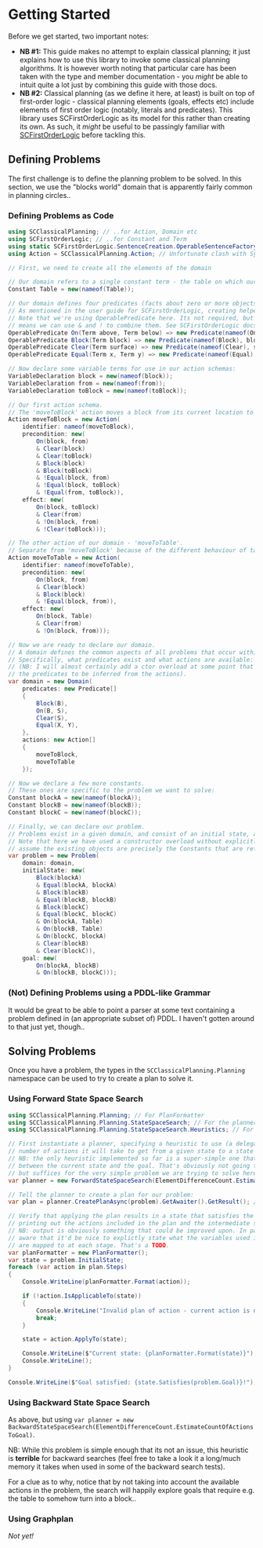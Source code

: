 # Getting Started

Before we get started, two important notes:

* **NB #1:** This guide makes no attempt to explain classical planning; it just explains how to use this library to invoke some classical planning algorithms.
It is however worth noting that particular care has been taken with the type and member documentation - you *might* be able to intuit quite a lot just by combining this guide with those docs.
* **NB #2:** Classical planning (as we define it here, at least) is built on top of first-order logic - classical planning elements (goals, effects etc) include elements of first order logic (notably, literals and predicates).
This library uses SCFirstOrderLogic as its model for this rather than creating its own.
As such, it *might* be useful to be passingly familiar with [SCFirstOrderLogic](https://github.com/sdcondon/SCFirstOrderLogic) before tackling this.

## Defining Problems

The first challenge is to define the planning problem to be solved. In this section, we use the "blocks world" domain that is apparently fairly common in planning circles..

### Defining Problems as Code

```csharp
using SCClassicalPlanning; // ..for Action, Domain etc
using SCFirstOrderLogic; // ..for Constant and Term
using static SCFirstOrderLogic.SentenceCreation.OperableSentenceFactory; // ..for OperablePredicate and single-letter VariableDeclarations
using Action = SCClassicalPlanning.Action; // Unfortunate clash with System.Action. I'd rather not rename, but.. we'll see

// First, we need to create all the elements of the domain

// Our domain refers to a single constant term - the table on which our blocks are placed:
Constant Table = new(nameof(Table));

// Our domain defines four predicates (facts about zero or more objects that can either hold true or not):
// As mentioned in the user guide for SCFirstOrderLogic, creating helper methods for your predicates is highly recommended.
// Note that we're using OperablePredicate here. Its not required, but makes everything nice and succinct because it
// means we can use & and ! to combine them. See SCFirstOrderLogic docs for details.
OperablePredicate On(Term above, Term below) => new Predicate(nameof(On), above, below);
OperablePredicate Block(Term block) => new Predicate(nameof(Block), block);
OperablePredicate Clear(Term surface) => new Predicate(nameof(Clear), surface);
OperablePredicate Equal(Term x, Term y) => new Predicate(nameof(Equal), x, y);

// Now declare some variable terms for use in our action schemas:
VariableDeclaration block = new(nameof(block));
VariableDeclaration from = new(nameof(from));
VariableDeclaration toBlock = new(nameof(toBlock));

// Our first action schema.
// The 'moveToBlock' action moves a block from its current location to on top of a block:
Action moveToBlock = new Action(
    identifier: nameof(moveToBlock),
    precondition: new(
        On(block, from)
        & Clear(block)
        & Clear(toBlock)
        & Block(block)
        & Block(toBlock)
        & !Equal(block, from)
        & !Equal(block, toBlock)
        & !Equal(from, toBlock)),
    effect: new(
        On(block, toBlock)
        & Clear(from)
        & !On(block, from)
        & !Clear(toBlock)));

// The other action of our domain - 'moveToTable'.
// Separate from 'moveToBlock' because of the different behaviour of table and block w.r.t being Clear or not.
Action moveToTable = new Action(
    identifier: nameof(moveToTable),
    precondition: new(
        On(block, from)
        & Clear(block)
        & Block(block)
        & !Equal(block, from)),
    effect: new(
        On(block, Table)
        & Clear(from)
        & !On(block, from)));

// Now we are ready to declare our domain.
// A domain defines the common aspects of all problems that occur within it.
// Specifically, what predicates exist and what actions are available:
// (NB: I will almost certainly add a ctor overload at some point that allows
// the predicates to be inferred from the actions).
var domain = new Domain(
    predicates: new Predicate[]
    {
        Block(B),
        On(B, S),
        Clear(S),
        Equal(X, Y),
    },
    actions: new Action[]
    {
        moveToBlock,
        moveToTable
    });

// Now we declare a few more constants.
// These ones are specific to the problem we want to solve:
Constant blockA = new(nameof(blockA));
Constant blockB = new(nameof(blockB));
Constant blockC = new(nameof(blockC));

// Finally, we can declare our problem.
// Problems exist in a given domain, and consist of an initial state, an end goal, and a collection of objects that exist.
// Note that here we have used a constructor overload without explicitly specifying what objects exist. This overload will
// assume the existing objects are precisely the Constants that are referred to by the initial state and goal.
var problem = new Problem(
    domain: domain,
    initialState: new(
        Block(blockA)
        & Equal(blockA, blockA)
        & Block(blockB)
        & Equal(blockB, blockB)
        & Block(blockC)
        & Equal(blockC, blockC)
        & On(blockA, Table)
        & On(blockB, Table)
        & On(blockC, blockA)
        & Clear(blockB)
        & Clear(blockC)),
    goal: new(
        On(blockA, blockB)
        & On(blockB, blockC)));
```

### (Not) Defining Problems using a PDDL-like Grammar

It would be great to be able to point a parser at some text containing a problem defined in (an appropriate subset of) PDDL.
I haven't gotten around to that just yet, though..

## Solving Problems

Once you have a problem, the types in the `SCClassicalPlanning.Planning` namespace can be used to try to create a plan to solve it.

### Using Forward State Space Search

```csharp
using SCClassicalPlanning.Planning; // For PlanFormatter
using SCClassicalPlanning.Planning.StateSpaceSearch; // For the planner
using SCClassicalPlanning.Planning.StateSpaceSearch.Heuristics; // For ElementDifferenceCount

// First instantiate a planner, specifying a heuristic to use (a delegate that estimates the
// number of actions it will take to get from a given state to a state that satisfies a given goal).
// NB: the only heuristic implemented so far is a super-simple one that just counts the differences
// between the current state and the goal. That's obviously not going to cut it for most problems,
// but suffices for the very simple problem we are trying to solve here:
var planner = new ForwardStateSpaceSearch(ElementDifferenceCount.EstimateCountOfActionsToGoal);

// Tell the planner to create a plan for our problem:
var plan = planner.CreatePlanAsync(problem).GetAwaiter().GetResult(); // or obviously just await.. if we're in an async method

// Verify that applying the plan results in a state that satisfies the goal,
// printing out the actions included in the plan and the intermediate state in the process:
// NB: output is obviously something that could be improved upon. In particular, I'm
// aware that it'd be nice to explictly state what the variables used in the action schema
// are mapped to at each stage. That's a TODO.
var planFormatter = new PlanFormatter();
var state = problem.InitialState;
foreach (var action in plan.Steps)
{
    Console.WriteLine(planFormatter.Format(action));

    if (!action.IsApplicableTo(state))
    {
        Console.WriteLine("Invalid plan of action - current action is not applicable in the current state");
        break;
    }

    state = action.ApplyTo(state);

    Console.WriteLine($"Current state: {planFormatter.Format(state)}");
    Console.WriteLine();
}

Console.WriteLine($"Goal satisfied: {state.Satisfies(problem.Goal)}!");
```

### Using Backward State Space Search

As above, but using `var planner = new BackwardStateSpaceSearch(ElementDifferenceCount.EstimateCountOfActionsToGoal)`.

NB: While this problem is simple enough that its not an issue, this heuristic is **terrible** for backward searches
(feel free to take a look it a long/much memory it takes when used in some of the backward search tests).

For a clue as to why, notice that by not taking into account the available actions in the problem, the search will
happily explore goals that require e.g. the table to somehow turn into a block..

### Using Graphplan

*Not yet!*

